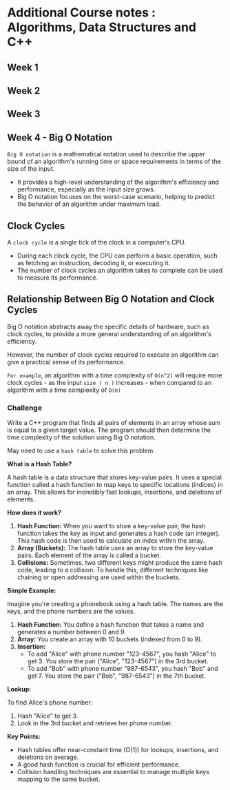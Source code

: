 # Additional Course notes : Algorithms, Data Structures and C++

## Week 1

## Week 2

## Week 3

## Week 4 - Big O Notation

`Big O notation` is a mathematical notation used to describe the upper bound of an algorithm's running time or space requirements in terms of the size of the input.

* It provides a high-level understanding of the algorithm's efficiency and performance, especially as the input size grows.
* Big O notation focuses on the worst-case scenario, helping to predict the behavior of an algorithm under maximum load.

## Clock Cycles

A `clock cycle` is a single tick of the clock in a computer's CPU. 

* During each clock cycle, the CPU can perform a basic operation, such as fetching an instruction, decoding it, or executing it. 
* The number of clock cycles an algorithm takes to complete can be used to measure its performance.

## Relationship Between Big O Notation and Clock Cycles

Big O notation abstracts away the specific details of hardware, such as clock cycles, to provide a more general understanding of an algorithm's efficiency.

However, the number of clock cycles required to execute an algorithm can give a practical sense of its performance. 

`For example`, an algorithm with a time complexity of `O(n^2)`  will require more clock cycles - as the input `size ( n )` increases - when compared to an algorithm with a time complexity of `O(n)`


### Challenge

Write a C++ program that finds all pairs of elements in an array whose sum is equal to a given target value. The program should then determine the time complexity of the solution using Big O notation.

May need to use a `hash table` to solve this problem.

**What is a Hash Table?**

A hash table is a data structure that stores key-value pairs. It uses a special function called a hash function to map keys to specific locations (indices) in an array. This allows for incredibly fast lookups, insertions, and deletions of elements.

**How does it work?**

1. **Hash Function:** When you want to store a key-value pair, the hash function takes the key as input and generates a hash code (an integer). This hash code is then used to calculate an index within the array.
2. **Array (Buckets):** The hash table uses an array to store the key-value pairs. Each element of the array is called a bucket.
3. **Collisions:** Sometimes, two different keys might produce the same hash code, leading to a collision. To handle this, different techniques like chaining or open addressing are used within the buckets.

**Simple Example:**

Imagine you're creating a phonebook using a hash table. The names are the keys, and the phone numbers are the values.

1. **Hash Function:** You define a hash function that takes a name and generates a number between 0 and 9.
2. **Array:** You create an array with 10 buckets (indexed from 0 to 9).
3. **Insertion:**
    - To add "Alice" with phone number "123-4567", you hash "Alice" to get 3. You store the pair ("Alice", "123-4567") in the 3rd bucket.
    - To add "Bob" with phone number "987-6543", you hash "Bob" and get 7. You store the pair ("Bob", "987-6543") in the 7th bucket.

**Lookup:**

To find Alice's phone number:

1. Hash "Alice" to get 3.
2. Look in the 3rd bucket and retrieve her phone number.

**Key Points:**

* Hash tables offer near-constant time (O(1)) for lookups, insertions, and deletions on average.
* A good hash function is crucial for efficient performance.
* Collision handling techniques are essential to manage multiple keys mapping to the same bucket.


